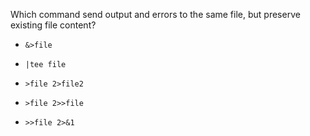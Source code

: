 Which command send output and errors to the same file, but preserve existing file content?

* `&>file`

* `|tee file`

* `>file 2>file2`

* `>file 2>>file`

+ `>>file 2>&1` 
